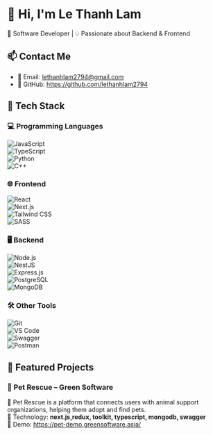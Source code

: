 # 👋 Hi, I'm Le Thanh Lam
🚀 Software Developer | 💡 Passionate about Backend & Frontend  

## 📫 Contact Me
- 📧 Email: lethanhlam2794@gmail.com
- 💼 GitHub: https://github.com/lethanhlam2794

## 🔧 Tech Stack  

### 💻 **Programming Languages**  
![JavaScript](https://img.shields.io/badge/-JavaScript-F7DF1E?style=flat&logo=javascript&logoColor=black)  
![TypeScript](https://img.shields.io/badge/-TypeScript-3178C6?style=flat&logo=typescript&logoColor=white)  
![Python](https://img.shields.io/badge/-Python-3776AB?style=flat&logo=python&logoColor=white)  
![C++](https://img.shields.io/badge/-C++-00599C?style=flat&logo=c%2B%2B&logoColor=white)  

### 🌐 **Frontend**  
![React](https://img.shields.io/badge/-React-61DAFB?style=flat&logo=react&logoColor=black)  
![Next.js](https://img.shields.io/badge/-Next.js-000000?style=flat&logo=nextdotjs&logoColor=white)  
![Tailwind CSS](https://img.shields.io/badge/-Tailwind%20CSS-38B2AC?style=flat&logo=tailwind-css&logoColor=white)  
![SASS](https://img.shields.io/badge/-SASS-CC6699?style=flat&logo=sass&logoColor=white)  

### 🖥 **Backend**  
![Node.js](https://img.shields.io/badge/-Node.js-339933?style=flat&logo=node.js&logoColor=white)  
![NestJS](https://img.shields.io/badge/-NestJS-E0234E?style=flat&logo=nestjs&logoColor=white)  
![Express.js](https://img.shields.io/badge/-Express.js-000000?style=flat&logo=express&logoColor=white)  
![PostgreSQL](https://img.shields.io/badge/-PostgreSQL-4169E1?style=flat&logo=postgresql&logoColor=white)  
![MongoDB](https://img.shields.io/badge/-MongoDB-47A248?style=flat&logo=mongodb&logoColor=white)  


### 🛠 **Other Tools**  
![Git](https://img.shields.io/badge/-Git-F05032?style=flat&logo=git&logoColor=white)  
![VS Code](https://img.shields.io/badge/-VS%20Code-007ACC?style=flat&logo=visual-studio-code&logoColor=white)  
![Swagger](https://img.shields.io/badge/-Swagger-85EA2D?style=flat&logo=swagger&logoColor=black)  
![Postman](https://img.shields.io/badge/-Postman-FF6C37?style=flat&logo=postman&logoColor=white)  

## 🚀 Featured Projects
### 🐶 Pet Rescue – Green Software
🔹 Pet Rescue is a platform that connects users with animal support organizations, helping them adopt and find pets.  
🔹 Technology: **next.js,redux, toolkit, typescript, mongodb, swagger**  
🔹 Demo: https://pet-demo.greensoftware.asia/
